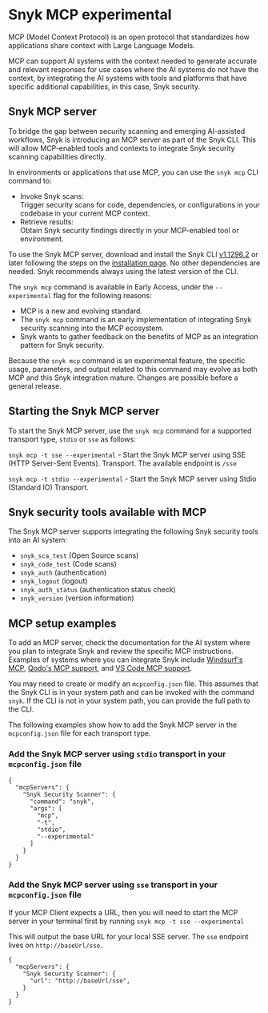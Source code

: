 # Snyk MCP experimental

MCP (Model Context Protocol) is an open protocol that standardizes how applications share context with Large Language Models.

MCP can support AI systems with the context needed to generate accurate and relevant responses for use cases where the AI systems do not have the context, by integrating the AI systems with tools and platforms that have specific additional capabilities, in this case, Snyk security.

## Snyk MCP server

To bridge the gap between security scanning and emerging AI-assisted workflows, Snyk is introducing an MCP server as part of the Snyk CLI. This will allow MCP-enabled tools and contexts to integrate Snyk security scanning capabilities directly.

In environments or applications that use MCP, you can use the `snyk mcp` CLI command to:

* Invoke Snyk scans:\
  Trigger security scans for code, dependencies, or configurations in your codebase in your current MCP context.
* Retrieve results:\
  Obtain Snyk security findings directly in your MCP-enabled tool or environment.

To use the Snyk MCP server, download and install the Snyk CLI [v1.1296.2](https://github.com/snyk/cli/releases/tag/v1.1296.2) or later following the steps on the [installation page](install-or-update-the-snyk-cli/). No other dependencies are needed. Snyk recommends always using the latest version of the CLI.

The `snyk mcp` command is available in Early Access, under the `--experimental` flag for the following reasons:

* MCP is a new and evolving standard.
* The `snyk mcp` command is an early implementation of integrating Snyk security scanning into the MCP ecosystem.
* Snyk wants to gather feedback on the benefits of MCP as an integration pattern for Snyk security.

Because the `snyk mcp` command is an experimental feature, the specific usage, parameters, and output related to this command may evolve as both MCP and this Snyk integration mature. Changes are possible before a general release.

## Starting the Snyk MCP server

To start the Snyk MCP server, use the `snyk mcp` command for a supported transport type, `stdio` or `sse` as follows:

`snyk mcp -t sse --experimental` - Start the Snyk MCP server using SSE (HTTP Server-Sent Events). Transport. The available endpoint is `/sse`&#x20;

`snyk mcp -t stdio --experimental` - Start the Snyk MCP server using Stdio (Standard IO) Transport.

## Snyk security tools available with MCP

&#x20;The Snyk MCP server supports integrating the following Snyk security tools into an AI system:

* `snyk_sca_test` (Open Source scans)
* `snyk_code_test` (Code scans)
* `snyk_auth` (authentication)
* `snyk_logout` (logout)
* `snyk_auth_status` (authentication status check)
* `snyk_version` (version information)

## MCP setup examples

To add an MCP server, check the documentation for the AI system where you plan to integrate Snyk and review the specific MCP instructions. Examples of systems where you can integrate Snyk include [Windsurf's MCP](https://docs.windsurf.com/windsurf/mcp), [Qodo's MCP support](https://docs.qodo.ai/qodo-documentation/qodo-gen/qodo-gen-chat/agentic-mode/agentic-tools-mcps), and [VS Code MCP support](https://code.visualstudio.com/docs/copilot/chat/mcp-servers).

You may need to create or modify an `mcpconfig.json` file. This assumes that the Snyk CLI is in your system path and can be invoked with the command `snyk`. If the CLI is not in your system path, you can provide the full path to the CLI.

The following examples show how to add the Snyk MCP server in the `mcpconfig.json` file for each transport type.

### Add the Snyk MCP server using `stdio` transport in your `mcpconfig.json` file

```
{
  "mcpServers": {
    "Snyk Security Scanner": {
      "command": "snyk",
      "args": [
        "mcp",
        "-t",
        "stdio",
        "--experimental"
      ]
    }
  }
}
```

### Add the Snyk MCP server using `sse` transport in your `mcpconfig.json` file

If your MCP Client expects a URL, then you will need to start the MCP server in your terminal first by running `snyk mcp -t sse --experimental`&#x20;

This will output the base URL for your local SSE server. The `sse` endpoint lives on `http://baseUrl/sse.`

```
{
  "mcpServers": {
    "Snyk Security Scanner": {
      "url": "http://baseUrl/sse",
    }
  }
}
```
